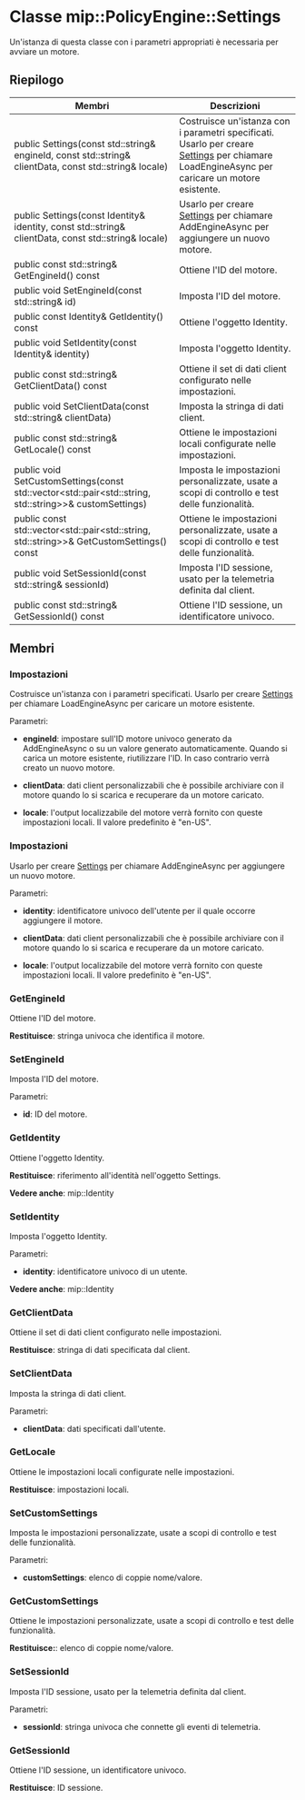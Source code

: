 # <a name="class-mippolicyenginesettings"></a>Classe mip::PolicyEngine::Settings 
Un'istanza di questa classe con i parametri appropriati è necessaria per avviare un motore.
  
## <a name="summary"></a>Riepilogo
 Membri                        | Descrizioni                                
--------------------------------|---------------------------------------------
 public Settings(const std::string& engineId, const std::string& clientData, const std::string& locale)  |  Costruisce un'istanza con i parametri specificati. Usarlo per creare [Settings](class_mip_policyengine_settings.md) per chiamare LoadEngineAsync per caricare un motore esistente.
 public Settings(const Identity& identity, const std::string& clientData, const std::string& locale)  |  Usarlo per creare [Settings](class_mip_policyengine_settings.md) per chiamare AddEngineAsync per aggiungere un nuovo motore.
 public const std::string& GetEngineId() const  |  Ottiene l'ID del motore.
 public void SetEngineId(const std::string& id)  |  Imposta l'ID del motore.
 public const Identity& GetIdentity() const  |  Ottiene l'oggetto Identity.
 public void SetIdentity(const Identity& identity)  |  Imposta l'oggetto Identity.
 public const std::string& GetClientData() const  |  Ottiene il set di dati client configurato nelle impostazioni.
 public void SetClientData(const std::string& clientData)  |  Imposta la stringa di dati client.
 public const std::string& GetLocale() const  |  Ottiene le impostazioni locali configurate nelle impostazioni.
public void SetCustomSettings(const std::vector<std::pair<std::string, std::string>>& customSettings)  |  Imposta le impostazioni personalizzate, usate a scopi di controllo e test delle funzionalità.
public const std::vector<std::pair<std::string, std::string>>& GetCustomSettings() const  |  Ottiene le impostazioni personalizzate, usate a scopi di controllo e test delle funzionalità.
 public void SetSessionId(const std::string& sessionId)  |  Imposta l'ID sessione, usato per la telemetria definita dal client.
 public const std::string& GetSessionId() const  |  Ottiene l'ID sessione, un identificatore univoco.
  
## <a name="members"></a>Membri
  
### <a name="settings"></a>Impostazioni
Costruisce un'istanza con i parametri specificati. Usarlo per creare [Settings](class_mip_policyengine_settings.md) per chiamare LoadEngineAsync per caricare un motore esistente.

Parametri:  
* **engineId**: impostare sull'ID motore univoco generato da AddEngineAsync o su un valore generato automaticamente. Quando si carica un motore esistente, riutilizzare l'ID. In caso contrario verrà creato un nuovo motore. 


* **clientData**: dati client personalizzabili che è possibile archiviare con il motore quando lo si scarica e recuperare da un motore caricato. 


* **locale**: l'output localizzabile del motore verrà fornito con queste impostazioni locali. Il valore predefinito è "en-US".


  
### <a name="settings"></a>Impostazioni
Usarlo per creare [Settings](class_mip_policyengine_settings.md) per chiamare AddEngineAsync per aggiungere un nuovo motore.

Parametri:  
* **identity**: identificatore univoco dell'utente per il quale occorre aggiungere il motore. 


* **clientData**: dati client personalizzabili che è possibile archiviare con il motore quando lo si scarica e recuperare da un motore caricato. 


* **locale**: l'output localizzabile del motore verrà fornito con queste impostazioni locali. Il valore predefinito è "en-US".


  
### <a name="getengineid"></a>GetEngineId
Ottiene l'ID del motore.

  
**Restituisce**: stringa univoca che identifica il motore.
  
### <a name="setengineid"></a>SetEngineId
Imposta l'ID del motore.

Parametri:  
* **id**: ID del motore.


  
### <a name="getidentity"></a>GetIdentity
Ottiene l'oggetto Identity.

  
**Restituisce**: riferimento all'identità nell'oggetto Settings. 
  
**Vedere anche**: mip::Identity
  
### <a name="setidentity"></a>SetIdentity
Imposta l'oggetto Identity.

Parametri:  
* **identity**: identificatore univoco di un utente. 


  
**Vedere anche**: mip::Identity
  
### <a name="getclientdata"></a>GetClientData
Ottiene il set di dati client configurato nelle impostazioni.

  
**Restituisce**: stringa di dati specificata dal client.
  
### <a name="setclientdata"></a>SetClientData
Imposta la stringa di dati client.

Parametri:  
* **clientData**: dati specificati dall'utente.


  
### <a name="getlocale"></a>GetLocale
Ottiene le impostazioni locali configurate nelle impostazioni.

  
**Restituisce**: impostazioni locali.
  
### <a name="setcustomsettings"></a>SetCustomSettings
Imposta le impostazioni personalizzate, usate a scopi di controllo e test delle funzionalità.

Parametri:  
* **customSettings**: elenco di coppie nome/valore.


  
### <a name="getcustomsettings"></a>GetCustomSettings
Ottiene le impostazioni personalizzate, usate a scopi di controllo e test delle funzionalità.

  
**Restituisce:**: elenco di coppie nome/valore.
  
### <a name="setsessionid"></a>SetSessionId
Imposta l'ID sessione, usato per la telemetria definita dal client.

Parametri:  
* **sessionId**: stringa univoca che connette gli eventi di telemetria.


  
### <a name="getsessionid"></a>GetSessionId
Ottiene l'ID sessione, un identificatore univoco.

  
**Restituisce**: ID sessione.